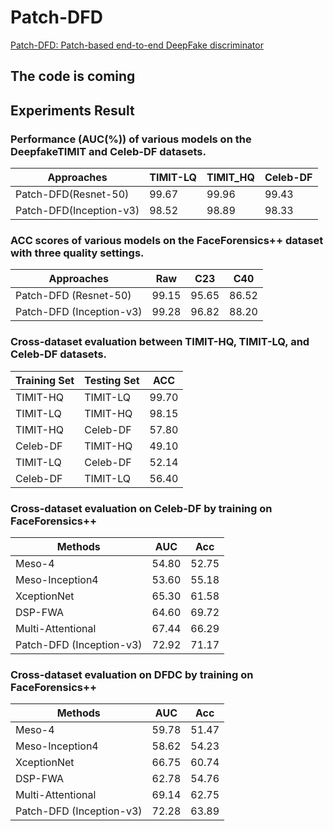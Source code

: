 # Patch-DFD
[Patch-DFD: Patch-based end-to-end DeepFake discriminator](https://dl.acm.org/doi/abs/10.1016/j.neucom.2022.06.013)

## The code is coming

## Experiments Result
### Performance (AUC(%)) of various models on the DeepfakeTIMIT and Celeb-DF datasets.
| Approaches              | TIMIT-LQ | TIMIT_HQ | Celeb-DF |
| ----------------------- | -------- | -------- | -------- |
| Patch-DFD(Resnet-50)    | 99.67    | 99.96    | 99.43    |
| Patch-DFD(Inception-v3) | 98.52    | 98.89    | 98.33    |



### ACC scores of various models on the FaceForensics++ dataset with three quality settings.

| Approaches               | Raw   | C23   | C40   |
| ------------------------ | ----- | ----- | ----- |
| Patch-DFD (Resnet-50)    | 99.15 | 95.65 | 86.52 |
| Patch-DFD (Inception-v3) | 99.28 | 96.82 | 88.20 |



### Cross-dataset evaluation between TIMIT-HQ, TIMIT-LQ, and Celeb-DF datasets.

| Training Set | Testing Set | ACC   |
| ------------ | ----------- | ----- |
| TIMIT-HQ     | TIMIT-LQ    | 99.70 |
| TIMIT-LQ     | TIMIT-HQ    | 98.15 |
| TIMIT-HQ     | Celeb-DF    | 57.80 |
| Celeb-DF     | TIMIT-HQ    | 49.10 |
| TIMIT-LQ     | Celeb-DF    | 52.14 |
| Celeb-DF     | TIMIT-LQ    | 56.40 |



### Cross-dataset evaluation on Celeb-DF by training on FaceForensics++

| Methods                  | AUC   | Acc   |
| ------------------------ | ----- | ----- |
| Meso-4                   | 54.80 | 52.75 |
| Meso-Inception4          | 53.60 | 55.18 |
| XceptionNet              | 65.30 | 61.58 |
| DSP-FWA                  | 64.60 | 69.72 |
| Multi-Attentional        | 67.44 | 66.29 |
| Patch-DFD (Inception-v3) | 72.92 | 71.17 |



### Cross-dataset evaluation on DFDC by training on FaceForensics++

| Methods                  | AUC   | Acc   |
| ------------------------ | ----- | ----- |
| Meso-4                   | 59.78 | 51.47 |
| Meso-Inception4          | 58.62 | 54.23 |
| XceptionNet              | 66.75 | 60.74 |
| DSP-FWA                  | 62.78 | 54.76 |
| Multi-Attentional        | 69.14 | 62.75 |
| Patch-DFD (Inception-v3) | 72.28 | 63.89 |



